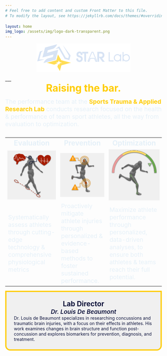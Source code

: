 ```yaml
---
# Feel free to add content and custom Front Matter to this file.
# To modify the layout, see https://jekyllrb.com/docs/themes/#overriding-theme-defaults

layout: home
img_logo: /assets/img/logo-dark-transparent.png
---
```


<style>
    .title-tagline{
        color: #ffcc00;
        font-weight: bold;
        font-size: 2rem; 
        text-align: center;
    }
    .title-head{
        font-weight: bold;
        font-size: 1.4rem;
        text-align: center;
        color: #e5f0f8;
    }
    .text-body{
        font-weight: normal;
        font-size: 1.2rem;
        text-align: left;
        color: #e5f0f8;
    }
    .text-dark{
        color: #0b113a;
    }
</style>

<div>
    <img id="img-logo" src="./assets/img/logo-dark-transparent.png" alt="logo" style="display: block; width:60%; object-fit: contain; margin: auto; padding-bottom: 16px"/>
</div>
___
<div style="padding-bottom: 12px" class="title-tagline">Raising the bar.</div>
<div class="text-body">
The performance team at the <span style="color:#ffcc00; font-weight:bold">Sports Trauma & Applied Research Lab</span> conducts research focused on the health & performance of team sport athletes, all the way from evaluation to optimization.
</div>
<br>
<table>
    <tr style="font-weight: bold; font-size: 1.4rem; text-align: center;" class="title-head">
        <td>Evaluation</td>
        <td>Prevention</td>
        <td>Optimization</td>
    </tr>
    <tr>
        <td>
            <img id="img-logo" src="./assets/img/01-eval.png" alt="logo" style="display: block; width:100%; object-fit: contain; margin: auto;"/>
        </td>
        <td>
            <img id="img-logo" src="./assets/img/02-prevent.png" alt="logo" style="display: block; width:100%; object-fit: contain; margin: auto;"/>
        </td>
        <td>
            <img id="img-logo" src="./assets/img/03-optim.png" alt="logo" style="display: block; width:100%; object-fit: contain; margin: auto;"/>
        </td>
    </tr>
    <tr>
        <td class="text-body">Systematically assess athletes through cutting-edge technology & comprehensive physiological metrics</td>
        <td class="text-body">Proactively mitigate athlete injuries through personalized & evidence-based methods to foster sustained performance.</td>
        <td class="text-body">Maximize athlete performance through personalized, data-driven analyses, to ensure both athletes & teams reach their full potential.</td>
    </tr>
</table>
<div style="background-color: #f0f0f0; padding: 24px; border-radius: 0px 0px 16px 16px; border: 4px solid #ffcc00">
    <div class="text-dark" style="font-weight: bold; font-size: 1.4rem; text-align: center;">Lab Director</div>
    <div class="text-dark" style="font-weight: 600; font-style: italic; font-size: 1.2rem; text-align: center;">Dr. Louis De Beaumont</div>
    <div class="text-dark" style="text-align: left">
        Dr. Louis de Beaumont specializes in researching concussions and traumatic brain injuries, with a focus on their effects in athletes. His work examines changes in brain structure and function post-concussion and explores biomarkers for prevention, diagnosis, and treatment.
    </div>
</div>
